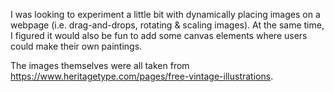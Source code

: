 I was looking to experiment a little bit with dynamically placing images on a webpage (i.e. drag-and-drops, rotating & scaling images).
At the same time, I figured it would also be fun to add some canvas elements where users could make their own paintings.

The images themselves were all taken from https://www.heritagetype.com/pages/free-vintage-illustrations.
